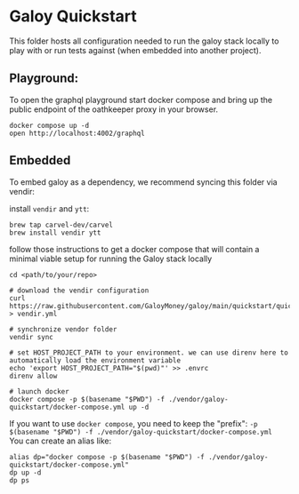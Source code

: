 # Galoy Quickstart

This folder hosts all configuration needed to run the galoy stack locally to play with or run tests against (when embedded into another project).

## Playground:

To open the graphql playground start docker compose and bring up the public endpoint of the oathkeeper proxy in your browser.
```
docker compose up -d
open http://localhost:4002/graphql
```

## Embedded

To embed galoy as a dependency, we recommend syncing this folder via vendir:

install `vendir` and `ytt`:
```
brew tap carvel-dev/carvel
brew install vendir ytt
```

follow those instructions to get a docker compose that will contain a minimal viable setup for running the Galoy stack locally
```
cd <path/to/your/repo>

# download the vendir configuration
curl https://raw.githubusercontent.com/GaloyMoney/galoy/main/quickstart/quickstart.vendir.yml > vendir.yml

# synchronize vendor folder
vendir sync

# set HOST_PROJECT_PATH to your environment. we can use direnv here to automatically load the environment variable
echo 'export HOST_PROJECT_PATH="$(pwd)"' >> .envrc
direnv allow

# launch docker
docker compose -p $(basename "$PWD") -f ./vendor/galoy-quickstart/docker-compose.yml up -d
```

If you want to use `docker compose`, you need to keep the "prefix": `-p $(basename "$PWD") -f ./vendor/galoy-quickstart/docker-compose.yml `
You can create an alias like:
```
alias dp="docker compose -p $(basename "$PWD") -f ./vendor/galoy-quickstart/docker-compose.yml"
dp up -d
dp ps
```
